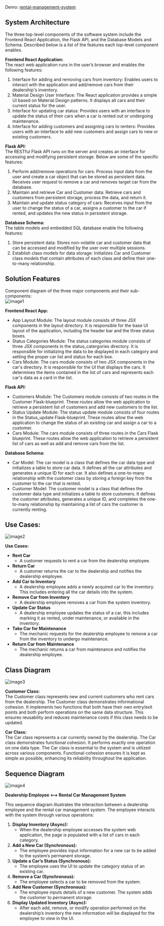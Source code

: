 Demo: [rental-management-system](https://matteopassalent.com)
## System Architecture

The three top-level components of the software system include the Frontend React Application, the Flask API, and the Database Models and Schema. Described below is a list of the features each top-level component enables.

**Frontend React Application:**  
The react web application runs in the user’s browser and enables the following features:

1. Interface for adding and removing cars from inventory: Enables users to interact with the application and add/remove cars from their dealership's inventory.  
2. Material Design User Interface: The React application provides a simple UI based on Material Design patterns. It displays all cars and their current status for the user.   
3. Interface for updating car status: Provides users with an interface to update the status of their cars when a car is rented out or undergoing maintenance.   
4. Interface for adding customers and assigning cars to renters: Provides users with an interface to add new customers and assign cars to new or existing customers.  
     
   

**Flask API:**  
The RESTful Flask API runs on the server and creates an interface for accessing and modifying persistent storage. Below are some of the specific features:

1. Perform add/remove operations for cars: Process input data from the user and create a car object that can be stored as persistent data. Receives user request to remove a car and removes target car from the database.   
2. Maintain and retrieve Car and Customer data: Retrieve cars and customers from persistent storage, process the data, and return it.  
3. Maintain and update status category of cars: Receives input from the user to change the status of a car, assigns a customer to the car if rented, and updates the new status in persistent storage. 

**Database Schema:**  
The table models and embedded SQL database enable the following features:

1. Store persistent data: Stores non-volatile car and customer data that can be accessed and modified by the user over multiple sessions.   
2. Establish class models for data storage: Initializes Car and Customer class models that contain attributes of each class and define their one-to-many relationship.

## Solution Features

Component diagram of the three major components and their sub-components:  
![image1](https://github.com/MatteoPassalent/rental-management-system/blob/dev/report_images/diagram_1.png)

**Frontend React App:**

- App Layout Module: The layout module consists of three JSX components in the layout directory. It is responsible for the base UI layout of the application, including the header bar and the three status boxes.  
- Status Categories Module: The status categories module consists of three JSX components in the status\_catergories directory. It is responsible for initializing the data to be displayed in each category and setting the proper car list and status for each box.   
- Cars Module: The cars module consists of two JSX components in the car's directory. It is responsible for the UI that displays the cars. It determines the items contained in the list of cars and represents each car's data as a card in the list.

**Flask API:**

- Customers Module: The Customers module consists of two routes in the Customer Flask-blueprint. These routes allow the web application to retrieve a persistent list of customers and add new customers to the list.   
- Status Update Module: The status update module consists of four routes in the Status\_update Flask-blueprint. These routes allow the web application to change the status of an existing car and assign a car to a customer.   
- Cars Module: The cars module consists of three routes in the Cars Flask blueprint. These routes allow the web application to retrieve a persistent list of cars as well as add and remove cars from the list. 

**Database Schema:**

- Car Model: The car model is a class that defines the car data type and initializes a table to store car data. It defines all the car attributes and generates a unique ID for each car. It also defines a one-to-many relationship with the customer class by storing a foreign key from the customer to the car that is rented.  
- Customer Model: The customer model is a class that defines the customer data type and initializes a table to store customers. It defines the customer attributes, generates a unique ID, and completes the one-to-many relationship by maintaining a list of cars the customer is currently renting. 

## Use Cases:
![image2](https://github.com/MatteoPassalent/rental-management-system/blob/dev/report_images/diagram_2.png)

**Use Cases:**

* **Rent Car**  
  * A customer requests to rent a car from the dealership employee.  
* **Return Car**  
  * A customer returns the car to the dealership and notifies the dealership employee.  
* **Add Car to Inventory**  
  * A dealership employee adds a newly acquired car to the inventory. This includes entering all the car details into the system.   
* **Remove Car from Inventory**  
  * A dealership employee removes a car from the system inventory.  
* **Update Car Status**  
  * A dealership employee updates the status of a car, this includes marking it as rented, under maintenance, or available in the inventory.   
* **Take Car for Maintenance**  
  * The mechanic requests for the dealership employee to remove a car from the inventory to undergo maintenance.  
* **Return Car from Maintenance**  
  * The mechanic returns a car from maintenance and notifies the dealership employee.

## Class Diagram

![image3](https://github.com/MatteoPassalent/rental-management-system/blob/dev/report_images/diagram_3.png)

**Customer Class:**  
The Customer class represents new and current customers who rent cars from the dealership. The Customer class demonstrates informational cohesion. It implements two functions that both have their own entry/exit points and both perform operations on the same data structure. This ensures reusability and reduces maintenance costs if this class needs to be updated.

**Car Class:**  
The Car class represents a car currently owned by the dealership. The Car class demonstrates functional cohesion. It performs exactly one operation on one data type. The Car class is essential to the system and is utilized across various components. Functional cohesion ensures it is kept as simple as possible, enhancing its reliability throughout the application.

## Sequence Diagram

![image4](https://github.com/MatteoPassalent/rental-management-system/blob/dev/report_images/diagram_4.png)

**Dealership Employee \<--\> Rental Car Management System**

This sequence diagram illustrates the interaction between a dealership employee and the rental car management system. The employee interacts with the system through various operations:

1. **Display Inventory (Async):**  
   * When the dealership employee accesses the system web application, the page is populated with a list of cars in each category.  
2. **Add a New Car (Synchronous):**  
   * The employee provides input information for a new car to be added to the system’s permanent storage.  
3. **Update a Car’s Status (Synchronous):**  
   * The employee uses the UI to update the category status of an existing car.   
4. **Remove a Car (Synchronous):**  
   * The employee selects a car to be removed from the system.  
5. **Add New Customer (Synchronous):**  
   * The employee inputs details of a new customer. The system adds the customer to permanent storage.   
6. **Display Updated Inventory (Async):**  
   * After each add, remove, or modify operation performed on the dealership’s inventory the new information will be displayed for the employee to view in the UI. 

